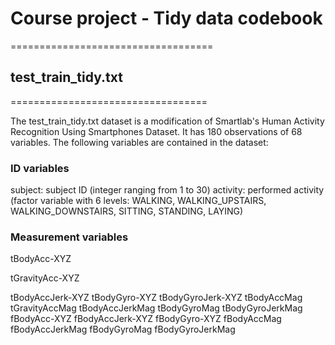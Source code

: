 # Course project - Tidy data codebook
===================================
## test_train_tidy.txt
==================================

The test_train_tidy.txt dataset is a modification of Smartlab's Human Activity Recognition Using Smartphones Dataset. It has 180 observations of 68 variables. The following variables are contained in the dataset:

### ID variables


subject: subject ID (integer ranging from 1 to 30)
activity: performed activity (factor variable with 6 levels: WALKING, WALKING_UPSTAIRS, WALKING_DOWNSTAIRS, SITTING, STANDING, LAYING)

### Measurement variables


tBodyAcc-XYZ

tGravityAcc-XYZ

tBodyAccJerk-XYZ
tBodyGyro-XYZ
tBodyGyroJerk-XYZ
tBodyAccMag
tGravityAccMag
tBodyAccJerkMag
tBodyGyroMag
tBodyGyroJerkMag
fBodyAcc-XYZ
fBodyAccJerk-XYZ
fBodyGyro-XYZ
fBodyAccMag
fBodyAccJerkMag
fBodyGyroMag
fBodyGyroJerkMag
